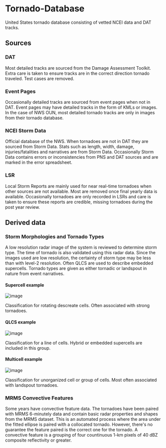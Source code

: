 # Tornado-Database
United States tornado database consisting of vetted NCEI data and DAT tracks.

## Sources
### DAT
Most detailed tracks are sourced from the Damage Assessment Toolkit. Extra care is taken to ensure tracks are in the correct direction tornado traveled. Test cases are removed.

### Event Pages
Occasionally detailed tracks are sourced from event pages when not in DAT. Event pages may have detailed tracks in the form of KMLs or images. In the case of NWS OUN, most detailed tornado tracks are only in images from their tornado database.

### NCEI Storm Data
Official database of the NWS. When tornadoes are not in DAT they are sourced from Storm Data. Stats such as length, width, damage, injuries/fatalities and narratives are from Storm Data. Occasionally Storm Data contains errors or inconsistencies from PNS and DAT sources and are marked in the error spreadsheet.

### LSR
Local Storm Reports are mainly used for near real-time tornadoes when other sources are not available. Most are removed once final yearly data is available. Occasionally tornadoes are only recorded in LSRs and care is taken to ensure these reports are credible, missing tornadoes during the post year review.

## Derived data
### Storm Morphologies and Tornado Types
A low resolution radar image of the system is reviewed to determine storm type. The time of tornado is also validated using this radar data. Since the images used are low resolution, the certainty of storm type may be less than with level-2 resolution. Often QLCS are used to describe embedded supercells. Tornado types are given as either tornadic or landspout in nature from event narratives.
#### Supercell example
![image](https://github.com/RavenV-tiff/Tornado-Database/assets/60206946/0b546b52-6f74-40bc-aad0-9417023ce5bf)

Classification for rotating descreate cells. Often associated with strong tornadoes.

#### QLCS example
![image](https://github.com/RavenV-tiff/Tornado-Database/assets/60206946/c3e1dc94-6c36-41d6-9dd1-9bc1eb874eb1)

Classification for a line of cells. Hybrid or embedded supercells are included in this group.

#### Multicell example
![image](https://github.com/RavenV-tiff/Tornado-Database/assets/60206946/6cee888e-f666-47ef-b302-7117ebc114ad)

Classification for unorganized cell or group of cells. Most often associated with landspout tornadoes.

### MRMS Convective Features
Some years have convective feature data. The tornadoes have been paired with MRMS 6-minutely data and contain basic radar properties and shapes from the MRMS dataset. This is an automated process where the area under the fitted ellipse is paired with a collocated tornado. However, there's no guarantee the feature paired is the correct one for the tornado. A convective feature is a grouping of four countinuous 1-km pixels of 40 dBZ composite reflectivity or greater.
